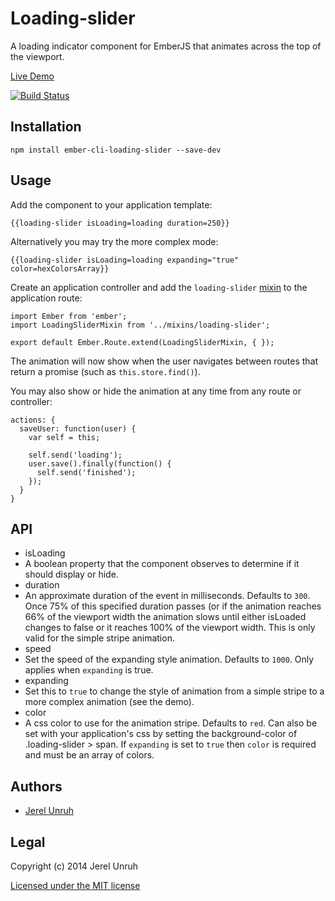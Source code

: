 # Loading-slider

A loading indicator component for EmberJS that animates across the top of the viewport.

[Live Demo](http://loading-slider.jerel.co/)

[![Build Status](https://travis-ci.org/jerel/ember-cli-loading-slider.svg?branch=master)](https://travis-ci.org/jerel/ember-cli-loading-slider)

## Installation

`npm install ember-cli-loading-slider --save-dev`

## Usage

Add the component to your application template:

    {{loading-slider isLoading=loading duration=250}}

Alternatively you may try the more complex mode:

    {{loading-slider isLoading=loading expanding="true" color=hexColorsArray}}

Create an application controller and add the `loading-slider` 
[mixin](https://github.com/jerel/ember-cli-loading-slider/blob/master/app/mixins/loading-slider.js) 
to the application route:

    import Ember from 'ember';
    import LoadingSliderMixin from '../mixins/loading-slider';

    export default Ember.Route.extend(LoadingSliderMixin, { });

The animation will now show when the user navigates between routes that
return a promise (such as `this.store.find()`).

You may also show or hide the animation at any time from any route or controller:

    actions: {
      saveUser: function(user) {
        var self = this;

        self.send('loading');
        user.save().finally(function() {
          self.send('finished');
        });
      }
    }

## API

* isLoading
 * A boolean property that the component observes to determine if it should display or hide.
* duration
 * An approximate duration of the event in milliseconds. Defaults to `300`.
   Once 75% of this specified duration passes (or if the animation reaches 66%
   of the viewport width the animation slows until either isLoaded changes to
   false or it reaches 100% of the viewport width. This is only valid for the
   simple stripe animation.
* speed
 * Set the speed of the expanding style animation. Defaults to `1000`. Only applies
   when `expanding` is true.
* expanding
 * Set this to `true` to change the style of animation from a simple stripe
   to a more complex animation (see the demo).
* color
 * A css color to use for the animation stripe. Defaults to `red`. Can also be
   set with your application's css by setting the background-color of
   .loading-slider > span. If `expanding` is set to `true` then `color` is required
   and must be an array of colors.

## Authors

* [Jerel Unruh](http://twitter.com/jerelunruh/)

## Legal

Copyright (c) 2014 Jerel Unruh

[Licensed under the MIT license](http://www.opensource.org/licenses/mit-license.php)

